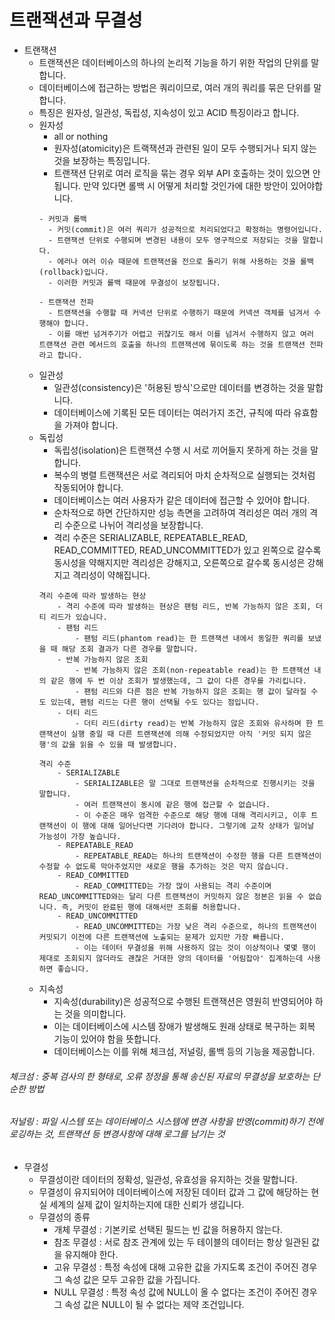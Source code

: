 트랜잭션과 무결성
=
- 트랜잭션
  - 트랜잭션은 데이터베이스의 하나의 논리적 기능을 하기 위한 작업의 단위를 말합니다.
  - 데이터베이스에 접근하는 방법은 쿼리이므로, 여러 개의 쿼리를 묶은 단위를 말합니다.
  - 특징은 원자성, 일관성, 독립성, 지속성이 있고 ACID 특징이라고 합니다.
  - 원자성
    - all or nothing
    - 원자성(atomicity)은 트랙잭션과 관련된 일이 모두 수행되거나 되지 않는 것을 보장하는 특징입니다.
    - 트랜잭션 단위로 여러 로직을 묶는 경우 외부 API 호출하는 것이 있으면 안됩니다. 만약 있다면 롤백 시 어떻게 처리할 것인가에 대한 방안이 있어야합니다.
    ~~~
    - 커밋과 롤백
      - 커밋(commit)은 여러 쿼리가 성공적으로 처리되었다고 확정하는 명령어입니다.
      - 트랜잭션 단위로 수행되며 변경된 내용이 모두 영구적으로 저장되는 것을 말합니다.
      - 에러나 여러 이슈 때문에 트랜잭션을 전으로 돌리기 위해 사용하는 것을 롤백(rollback)입니다.
      - 이러한 커밋과 롤백 때문에 무결성이 보장됩니다.
    ~~~
    ~~~
    - 트랜잭션 전파
      - 트랜잭션을 수행할 때 커넥션 단위로 수행하기 때문에 커넥션 객체를 넘겨서 수행해야 합니다.
      - 이를 매번 넘겨주기가 어렵고 귀찮기도 해서 이를 넘겨서 수행하지 않고 여러 트랜잭션 관련 메서드의 호출을 하나의 트랜잭션에 묶이도록 하는 것을 트랜잭션 전파라고 합니다.
    ~~~ 
  - 일관성
    - 일관성(consistency)은 '허용된 방식'으로만 데이터를 변경하는 것을 말합니다.
    - 데이터베이스에 기록된 모든 데이터는 여러가지 조건, 규칙에 따라 유효함을 가져야 합니다.
  - 독립성
    - 독립성(isolation)은 트랜잭션 수행 시 서로 끼어들지 못하게 하는 것을 말합니다.
    - 복수의 병렬 트랜잭션은 서로 격리되어 마치 순차적으로 실행되는 것처럼 작동되어야 합니다.
    - 데이터베이스는 여러 사용자가 같은 데이터에 접근할 수 있어야 합니다.
    - 순차적으로 하면 간단하지만 성능 측면을 고려하여 격리성은 여러 개의 격리 수준으로 나뉘어 격리성을 보장합니다.
    - 격리 수준은 SERIALIZABLE, REPEATABLE_READ, READ_COMMITTED, READ_UNCOMMITTED가 있고 왼쪽으로 갈수록 동시성을 약해지지만 격리성은 강해지고, 오른쪽으로 갈수록 동시성은 강해지고 격리성이 약해집니다.
    ~~~
    격리 수준에 따라 발생하는 현상
        - 격리 수준에 따라 발생하는 현상은 팬텀 리드, 반복 가능하지 않은 조회, 더티 리드가 있습니다.
        - 팬텀 리드
            - 팬텀 리드(phantom read)는 한 트랜잭션 내에서 동일한 쿼리를 보냈을 때 해당 조회 결과가 다른 경우를 말합니다.
        - 반복 가능하지 않은 조회
            - 반복 가능하지 않은 조회(non-repeatable read)는 한 트랜잭션 내의 같은 행에 두 번 이상 조회가 발생했는데, 그 값이 다른 경우를 가리킵니다.
            - 팬텀 리드와 다른 점은 반복 가능하지 않은 조회는 행 값이 달라질 수도 있는데, 팬텀 리드는 다른 행이 선택될 수도 있다는 점입니다.
        - 더티 리드
            - 더티 리드(dirty read)는 반복 가능하지 않은 조회와 유사하며 한 트랜잭션이 실행 중일 때 다른 트랜잭션에 의해 수정되었지만 아직 '커밋 되지 않은 행'의 값을 읽을 수 있을 때 발생합니다.
    ~~~
    ~~~
    격리 수준
        - SERIALIZABLE
            - SERIALIZABLE은 말 그대로 트랜잭션을 순차적으로 진행시키는 것을 말합니다.
            - 여러 트랜잭션이 동시에 같은 행에 접근할 수 없습니다.
            - 이 수준은 매우 엄격한 수준으로 해당 행에 대해 격리시키고, 이후 트랜잭션이 이 행에 대해 일어난다면 기다려야 합니다. 그렇기에 교착 상태가 일어날 가능성이 가장 높습니다.
        - REPEATABLE_READ
            - REPEATABLE_READ는 하나의 트랜잭션이 수정한 행을 다른 트랜잭션이 수정할 수 없도록 막아주었지만 새로운 행을 추가하는 것은 막지 않습니다.
        - READ_COMMITTED
            - READ_COMMITTED는 가장 많이 사용되는 격리 수준이며 READ_UNCOMMITTED와는 달리 다른 트랜잭션이 커밋하지 않은 정본은 읽을 수 없습니다. 즉, 커밋이 완료된 행에 대해서만 조회를 허용합니다.
        - READ_UNCOMMITTED
            - READ_UNCOMMITTED는 가장 낮은 격리 수준으로, 하나의 트랜잭션이 커밋되기 이전에 다른 트랜잭션에 노출되는 문제가 있지만 가장 빠릅니다.
            - 이는 데이터 무결성을 위해 사용하지 않는 것이 이상적이나 몇몇 행이 제대로 조회되지 않더라도 괜찮은 거대한 양의 데이터를 '어림잡아' 집계하는데 사용하면 좋습니다.
    ~~~
  - 지속성
    - 지속성(durability)은 성공적으로 수행된 트랜잭션은 영원히 반영되어야 하는 것을 의미합니다.
    - 이는 데이터베이스에 시스템 장애가 발생해도 원래 상태로 복구하는 회복 기능이 있어야 함을 뜻합니다.
    - 데이터베이스는 이를 위해 체크섬, 저널링, 롤백 등의 기능을 제공합니다.
###### 체크섬 : 중복 검사의 한 형태로, 오류 정정을 통해 송신된 자료의 무결성을 보호하는 단순한 방법
###### 저널링 : 파일 시스템 또는 데이터베이스 시스템에 변경 사항을 반영(commit)하기 전에 로깅하는 것, 트랜잭션 등 변경사항에 대해 로그를 남기는 것

- 무결성
  - 무결성이란 데이터의 정확성, 일관성, 유효성을 유지하는 것을 말합니다.
  - 무결성이 유지되어야 데이터베이스에 저장된 데이터 값과 그 값에 해당하는 현실 세계의 실제 값이 일치하는지에 대한 신뢰가 생깁니다.
  - 무결성의 종류
    - 개체 무결성 : 기본키로 선택된 필드는 빈 값을 허용하지 않는다.
    - 참조 무결성 : 서로 참조 관계에 있는 두 테이블의 데이터는 항상 일관된 값을 유지해야 한다.
    - 고유 무결성 : 특정 속성에 대해 고유한 값을 가지도록 조건이 주어진 경우 그 속성 값은 모두 고유한 값을 가집니다.
    - NULL 무결성 : 특정 속성 값에 NULL이 올 수 없다는 조건이 주어진 경우 그 속성 값은 NULL이 될 수 없다는 제약 조건입니다.